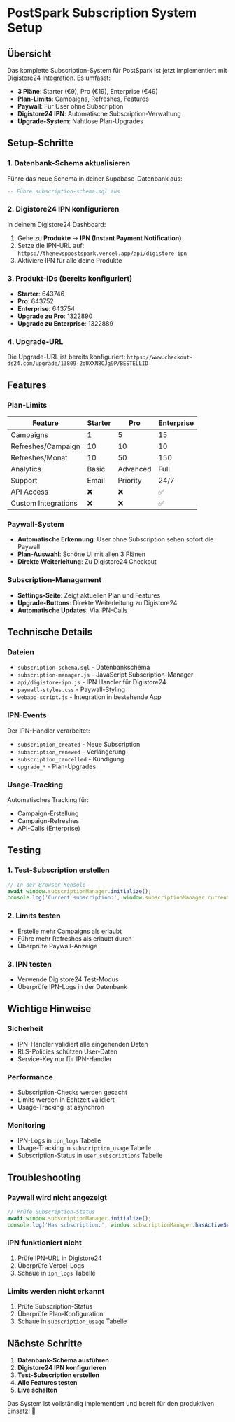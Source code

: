 # PostSpark Subscription System Setup

## Übersicht

Das komplette Subscription-System für PostSpark ist jetzt implementiert mit Digistore24 Integration. Es umfasst:

- **3 Pläne**: Starter (€9), Pro (€19), Enterprise (€49)
- **Plan-Limits**: Campaigns, Refreshes, Features
- **Paywall**: Für User ohne Subscription
- **Digistore24 IPN**: Automatische Subscription-Verwaltung
- **Upgrade-System**: Nahtlose Plan-Upgrades

## Setup-Schritte

### 1. Datenbank-Schema aktualisieren

Führe das neue Schema in deiner Supabase-Datenbank aus:

```sql
-- Führe subscription-schema.sql aus
```

### 2. Digistore24 IPN konfigurieren

In deinem Digistore24 Dashboard:

1. Gehe zu **Produkte** → **IPN (Instant Payment Notification)**
2. Setze die IPN-URL auf: `https://thenewsppostspark.vercel.app/api/digistore-ipn`
3. Aktiviere IPN für alle deine Produkte

### 3. Produkt-IDs (bereits konfiguriert)

- **Starter**: 643746
- **Pro**: 643752  
- **Enterprise**: 643754
- **Upgrade zu Pro**: 1322890
- **Upgrade zu Enterprise**: 1322889

### 4. Upgrade-URL

Die Upgrade-URL ist bereits konfiguriert:
`https://www.checkout-ds24.com/upgrade/13809-2qUXXN8CJg9P/BESTELLID`

## Features

### Plan-Limits

| Feature | Starter | Pro | Enterprise |
|---------|---------|-----|------------|
| Campaigns | 1 | 5 | 15 |
| Refreshes/Campaign | 10 | 10 | 10 |
| Refreshes/Monat | 10 | 50 | 150 |
| Analytics | Basic | Advanced | Full |
| Support | Email | Priority | 24/7 |
| API Access | ❌ | ❌ | ✅ |
| Custom Integrations | ❌ | ❌ | ✅ |

### Paywall-System

- **Automatische Erkennung**: User ohne Subscription sehen sofort die Paywall
- **Plan-Auswahl**: Schöne UI mit allen 3 Plänen
- **Direkte Weiterleitung**: Zu Digistore24 Checkout

### Subscription-Management

- **Settings-Seite**: Zeigt aktuellen Plan und Features
- **Upgrade-Buttons**: Direkte Weiterleitung zu Digistore24
- **Automatische Updates**: Via IPN-Calls

## Technische Details

### Dateien

- `subscription-schema.sql` - Datenbankschema
- `subscription-manager.js` - JavaScript Subscription-Manager
- `api/digistore-ipn.js` - IPN Handler für Digistore24
- `paywall-styles.css` - Paywall-Styling
- `webapp-script.js` - Integration in bestehende App

### IPN-Events

Der IPN-Handler verarbeitet:
- `subscription_created` - Neue Subscription
- `subscription_renewed` - Verlängerung
- `subscription_cancelled` - Kündigung
- `upgrade_*` - Plan-Upgrades

### Usage-Tracking

Automatisches Tracking für:
- Campaign-Erstellung
- Campaign-Refreshes
- API-Calls (Enterprise)

## Testing

### 1. Test-Subscription erstellen

```javascript
// In der Browser-Konsole
await window.subscriptionManager.initialize();
console.log('Current subscription:', window.subscriptionManager.currentSubscription);
```

### 2. Limits testen

- Erstelle mehr Campaigns als erlaubt
- Führe mehr Refreshes als erlaubt durch
- Überprüfe Paywall-Anzeige

### 3. IPN testen

- Verwende Digistore24 Test-Modus
- Überprüfe IPN-Logs in der Datenbank

## Wichtige Hinweise

### Sicherheit

- IPN-Handler validiert alle eingehenden Daten
- RLS-Policies schützen User-Daten
- Service-Key nur für IPN-Handler

### Performance

- Subscription-Checks werden gecacht
- Limits werden in Echtzeit validiert
- Usage-Tracking ist asynchron

### Monitoring

- IPN-Logs in `ipn_logs` Tabelle
- Usage-Tracking in `subscription_usage` Tabelle
- Subscription-Status in `user_subscriptions` Tabelle

## Troubleshooting

### Paywall wird nicht angezeigt

```javascript
// Prüfe Subscription-Status
await window.subscriptionManager.initialize();
console.log('Has subscription:', window.subscriptionManager.hasActiveSubscription());
```

### IPN funktioniert nicht

1. Prüfe IPN-URL in Digistore24
2. Überprüfe Vercel-Logs
3. Schaue in `ipn_logs` Tabelle

### Limits werden nicht erkannt

1. Prüfe Subscription-Status
2. Überprüfe Plan-Konfiguration
3. Schaue in `subscription_usage` Tabelle

## Nächste Schritte

1. **Datenbank-Schema ausführen**
2. **Digistore24 IPN konfigurieren**
3. **Test-Subscription erstellen**
4. **Alle Features testen**
5. **Live schalten**

Das System ist vollständig implementiert und bereit für den produktiven Einsatz! 🚀
